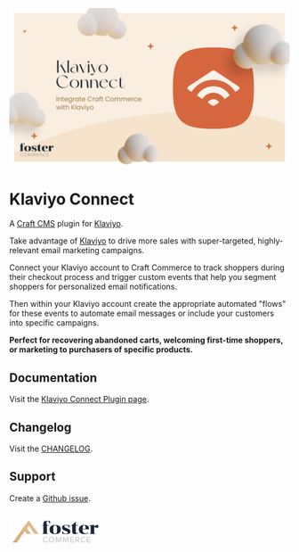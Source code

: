 ![Screenshot](resources/img/new-plugin-header.png)
# Klaviyo Connect

A [Craft CMS](https://craftcms.com/) plugin for [Klaviyo](https://www.klaviyo.com).

Take advantage of [Klaviyo](https://www.klaviyo.com) to drive more sales with super-targeted, highly-relevant email marketing campaigns.

Connect your Klaviyo account to Craft Commerce to track shoppers during their checkout process and trigger custom events that help you segment shoppers for personalized email notifications.

Then within your Klaviyo account create the appropriate automated "flows" for these events to automate email messages or include your customers into specific campaigns.

__Perfect for recovering abandoned carts, welcoming first-time shoppers, or marketing to purchasers of specific products.__

## Documentation

Visit the [Klaviyo Connect Plugin page](https://klaviyoconnect.fostercommerce.com).

## Changelog

Visit the [CHANGELOG](https://github.com/FosterCommerce/klaviyoconnect/blob/master/CHANGELOG.md).

## Support

Create a [Github issue](https://github.com/FosterCommerce/klaviyoconnect/issues).

<a href="https://fostercommerce.com" style="display: inline-block; margin-top: 1.25em;" target="_blank">
  <img width="160" height="40" src="./docs/images/fostercommerce.svg">
</a>
